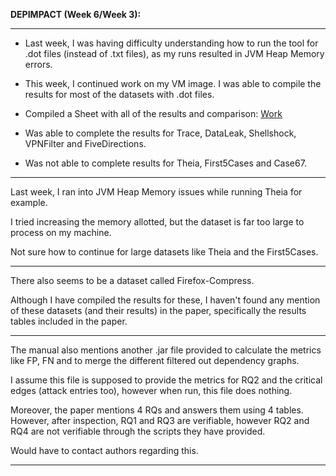 **DEPIMPACT (Week 6/Week 3):** 

---

- Last week, I was having difficulty understanding how to run the tool for .dot files (instead of .txt files), as my runs resulted in JVM Heap Memory errors.

- This week, I continued work on my VM image. I was able to compile the results for most of the datasets with .dot files.

- Compiled a Sheet with all of the results and comparison: [Work](https://docs.google.com/spreadsheets/d/1E0TT0AYXQ6it_D7pTOyLQqKlCkcLaQbQxC85G6OtyTM/edit?usp=sharing)

- Was able to complete the results for Trace, DataLeak, Shellshock, VPNFilter and FiveDirections.

- Was not able to complete results for Theia, First5Cases and Case67.

---

Last week, I ran into JVM Heap Memory issues while running Theia for example.

I tried increasing the memory allotted, but the dataset is far too large to process on my machine.

Not sure how to continue for large datasets like Theia and the First5Cases.

---

There also seems to be a dataset called Firefox-Compress.

Although I have compiled the results for these, I haven't found any mention of these datasets (and their results) in the paper, specifically the results tables included in the paper.

---

The manual also mentions another .jar file provided to calculate the metrics like FP, FN and to merge the different filtered out dependency graphs.

I assume this file is supposed to provide the metrics for RQ2 and the critical edges (attack entries too), however when run, this file does nothing.

Moreover, the paper mentions 4 RQs and answers them using 4 tables. However, after inspection, RQ1 and RQ3 are verifiable, however RQ2 and RQ4 are not verifiable through the scripts they have provided.

Would have to contact authors regarding this.

---

